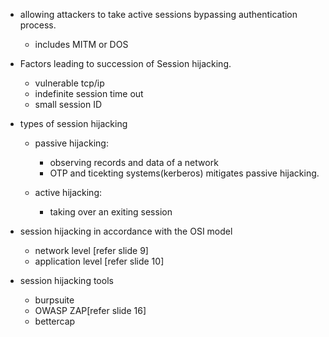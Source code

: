 - allowing attackers to take active sessions bypassing authentication process.
     - includes MITM or DOS

- Factors leading to succession of Session hijacking.
     - vulnerable tcp/ip
     - indefinite session time out
     - small session ID

- types of session hijacking 
     - passive hijacking: 
        - observing records and data of a network
        - OTP and ticekting systems(kerberos) mitigates passive hijacking.

     - active hijacking:
        - taking over an exiting session

- session hijacking in accordance with the OSI model 
    - network level [refer slide 9]
    - application level [refer slide 10]

- session hijacking tools 
    - burpsuite
    - OWASP ZAP[refer slide 16]
    - bettercap

